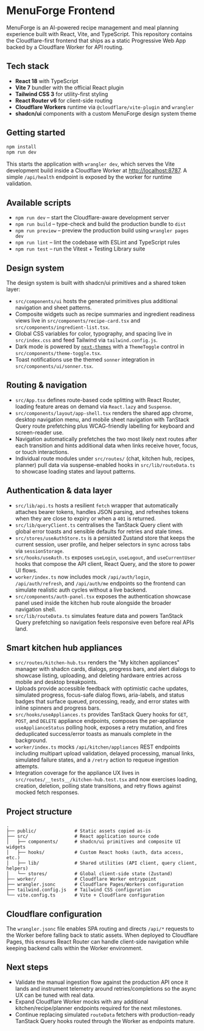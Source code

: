 # MenuForge Frontend

MenuForge is an AI-powered recipe management and meal planning experience built with React, Vite, and TypeScript. This repository contains the Cloudflare-first frontend that ships as a static Progressive Web App backed by a Cloudflare Worker for API routing.

## Tech stack

- **React 18** with TypeScript
- **Vite 7** bundler with the official React plugin
- **Tailwind CSS 3** for utility-first styling
- **React Router v6** for client-side routing
- **Cloudflare Workers** runtime via `@cloudflare/vite-plugin` and `wrangler`
- **shadcn/ui** components with a custom MenuForge design system theme

## Getting started

```bash
npm install
npm run dev
```

This starts the application with `wrangler dev`, which serves the Vite development build inside a Cloudflare Worker at [http://localhost:8787](http://localhost:8787). A simple `/api/health` endpoint is exposed by the worker for runtime validation.

## Available scripts

- `npm run dev` – start the Cloudflare-aware development server
- `npm run build` – type-check and build the production bundle to `dist`
- `npm run preview` – preview the production build using `wrangler pages dev`
- `npm run lint` – lint the codebase with ESLint and TypeScript rules
- `npm run test` – run the Vitest + Testing Library suite

## Design system

The design system is built with shadcn/ui primitives and a shared token layer:

- `src/components/ui` hosts the generated primitives plus additional navigation and sheet patterns.
- Composite widgets such as recipe summaries and ingredient readiness views live in `src/components/recipe-card.tsx` and `src/components/ingredient-list.tsx`.
- Global CSS variables for color, typography, and spacing live in `src/index.css` and feed Tailwind via `tailwind.config.js`.
- Dark mode is powered by [`next-themes`](https://github.com/pacocoursey/next-themes) with a `ThemeToggle` control in `src/components/theme-toggle.tsx`.
- Toast notifications use the themed `sonner` integration in `src/components/ui/sonner.tsx`.

## Routing & navigation

- `src/App.tsx` defines route-based code splitting with React Router, loading feature areas on demand via `React.lazy` and `Suspense`.
- `src/components/layout/app-shell.tsx` renders the shared app chrome, desktop navigation menu, and mobile sheet navigation with TanStack Query route prefetching plus WCAG-friendly labelling for keyboard and screen-reader use.
- Navigation automatically prefetches the two most likely next routes after each transition and hints additional data when links receive hover, focus, or touch interactions.
- Individual route modules under `src/routes/` (chat, kitchen hub, recipes, planner) pull data via suspense-enabled hooks in `src/lib/routeData.ts` to showcase loading states and layout patterns.

## Authentication & data layer

- `src/lib/api.ts` hosts a resilient `fetch` wrapper that automatically attaches bearer tokens, handles JSON parsing, and refreshes tokens when they are close to expiry or when a `401` is returned.
- `src/lib/queryClient.ts` centralises the TanStack Query client with global error toasts and sensible defaults for retries and stale times.
- `src/stores/useAuthStore.ts` is a persisted Zustand store that keeps the current session, user profile, and helper selectors in sync across tabs via `sessionStorage`.
- `src/hooks/useAuth.ts` exposes `useLogin`, `useLogout`, and `useCurrentUser` hooks that compose the API client, React Query, and the store to power UI flows.
- `worker/index.ts` now includes mock `/api/auth/login`, `/api/auth/refresh`, and `/api/auth/me` endpoints so the frontend can simulate realistic auth cycles without a live backend.
- `src/components/auth-panel.tsx` exposes the authentication showcase panel used inside the kitchen hub route alongside the broader navigation shell.
- `src/lib/routeData.ts` simulates feature data and powers TanStack Query prefetching so navigation feels responsive even before real APIs land.

## Smart kitchen hub appliances

- `src/routes/kitchen-hub.tsx` renders the "My kitchen appliances" manager with shadcn cards, dialogs, progress bars, and alert dialogs to showcase listing, uploading, and deleting hardware entries across mobile and desktop breakpoints.
- Uploads provide accessible feedback with optimistic cache updates, simulated progress, focus-safe dialog flows, aria-labels, and status badges that surface queued, processing, ready, and error states with inline spinners and progress bars.
- `src/hooks/useAppliances.ts` provides TanStack Query hooks for `GET`, `POST`, and `DELETE` appliance endpoints, composes the per-appliance `useApplianceStatus` polling hook, exposes a retry mutation, and fires deduplicated success/error toasts as manuals complete in the background.
- `worker/index.ts` mocks `/api/kitchen/appliances` REST endpoints including multipart upload validation, delayed processing, manual links, simulated failure states, and a `/retry` action to requeue ingestion attempts.
- Integration coverage for the appliance UX lives in `src/routes/__tests__/kitchen-hub.test.tsx` and now exercises loading, creation, deletion, polling state transitions, and retry flows against mocked fetch responses.

## Project structure

```
.
├── public/              # Static assets copied as-is
├── src/                 # React application source code
│   ├── components/      # shadcn/ui primitives and composite UI widgets
│   ├── hooks/           # Custom React hooks (auth, data access, etc.)
│   ├── lib/             # Shared utilities (API client, query client, helpers)
│   └── stores/          # Global client-side state (Zustand)
├── worker/              # Cloudflare Worker entrypoint
├── wrangler.jsonc       # Cloudflare Pages/Workers configuration
├── tailwind.config.js   # Tailwind CSS configuration
└── vite.config.ts       # Vite + Cloudflare configuration
```

## Cloudflare configuration

The `wrangler.jsonc` file enables SPA routing and directs `/api/*` requests to the Worker before falling back to static assets. When deployed to Cloudflare Pages, this ensures React Router can handle client-side navigation while keeping backend calls within the Worker environment.

## Next steps

- Validate the manual ingestion flow against the production API once it lands and instrument telemetry around retries/completions so the async UX can be tuned with real data.
- Expand Cloudflare Worker mocks with any additional kitchen/recipe/planner endpoints required for the next milestones.
- Continue replacing simulated `routeData` fetchers with production-ready TanStack Query hooks routed through the Worker as endpoints mature.

